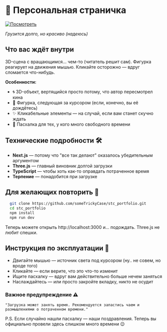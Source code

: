 # 🎪 Персональная страничка

[![Посмотреть](https://img.shields.io/badge/🔍-Любопытствуете?-blue?style=forflat-square)](https://stc-portfolio.netlify.app)

*Грузится долго, но красиво (надеюсь)*

## Что вас ждёт внутри

3D-сцена с вращающимся... чем-то (читатель решит сам). Фигурка реагирует на движения мышью. Кликайте осторожно — вдруг сломается что-нибудь.

**Особенности:**
- 🌀 3D-объект, вертящийся просто потому, что автор пересмотрел кина
- 🎯 Фигурка, следующая за курсором (если, конечно, вы её дождётесь)
- ✨ Кликабельные элементы — на случай, если вам станет скучно ждать
- 🥚 Пасхалка для тех, у кого много свободного времени

## Технические подробности 🛠

- **Next.js** — потому что "все так делают" оказалось убедительным аргументом
- **Three.js** — главный виновник долгой загрузки
- **TypeScript** — чтобы хоть как-то оправдать потраченное время
- **Терпение** — понадобится при загрузке

## Для желающих повторить 🚀

```bash
  git clone https://github.com/someTrickyCase/stc_portfolio.git
  cd stc_portfolio
  npm install
  npm run dev
```

Теперь можете открыть http://localhost:3000 и... подождать. Three.js не любит спешки.
## Инструкция по эксплуатации 📖

   - Двигайте мышью — источник света под курсором (ну.. не совем, но вроде того)
   - Кликайте — если верите, что это что-то изменит
   - Ищите пасхалку — вдруг вам действительно больше нечем заняться
   - Наслаждайтесь — или просто закройте вкладку, никто не осудит

### Важное предупреждение ⚠️

    "Загрузка может занять время. Рекомендуется запастись чаем и размышлениями о потраченном времени."

P.S. Если случайно нашли пасхалку — наши поздравления. Теперь вы официально провели здесь слишком много времени 😉
